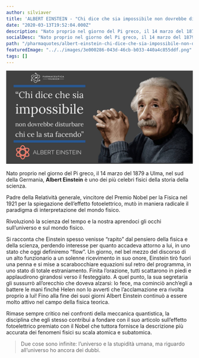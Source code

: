 ```yaml
---
author: silviaver
title: 'ALBERT EINSTEIN - "Chi dice che sia impossibile non dovrebbe disturbare chi ce la sta facendo"'
date: "2020-03-13T19:52:04.000Z"
description: "Nato proprio nel giorno del Pi greco, il 14 marzo del 1879 a Ulma, nel sud della Germania, Albert Einstein è uno dei più celebri fisici della storia della scienza."
socialDesc: "Nato proprio nel giorno del Pi greco, il 14 marzo del 1879 a Ulma, nel sud della Germania, Albert Einstein è uno dei più celebri fisici della storia della scienza."
path: "/pharmaquotes/albert-einstein-chi-dice-che-sia-impossibile-non-dovrebbe-disturbare-chi-ce-la-sta-facendo/"
featuredImage: "../../images/3e000286-043d-46cb-b033-440a4c855ddf.png"
tags: []
---
```


![](../../images/3e000286-043d-46cb-b033-440a4c855ddf.png)

Nato proprio nel giorno del Pi greco, il 14 marzo del 1879 a Ulma, nel sud della Germania, **Albert Einstein** è uno dei più celebri fisici della storia della scienza.

Padre della Relatività generale, vincitore del Premio Nobel per la Fisica nel 1921 per la spiegazione dell’effetto fotoelettrico, mutò in maniera radicale il paradigma di interpretazione del mondo fisico.

Rivoluzionò la scienza del tempo e la nostra aprendoci gli occhi sull’universo e sul mondo fisico.

Si racconta che Einstein spesso venisse “rapito” dal pensiero della fisica e della scienza, perdendo interesse per quanto accadeva attorno a lui, in uno stato che oggi definiremo “flow”. Un giorno, nel bel mezzo del discorso di un alto funzionario a un solenne ricevimento in suo onore, Einstein tirò fuori una penna e si mise a scarabocchiare equazioni sul retro del programma, in uno stato di totale estraniamento. Finita l’orazione, tutti scattarono in piedi e applaudirono girandosi verso il festeggiato. A quel punto, la sua segretaria gli sussurrò all’orecchio che doveva alzarsi: lo fece, ma cominciò anch’egli a battere le mani finché Helen non lo avvertì che l’acclamazione era rivolta proprio a lui! Fino alla fine dei suoi giorni Albert Einstein continuò a essere molto attivo nel campo della fisica teorica.

Rimase sempre critico nei confronti della meccanica quantistica, la disciplina che egli stesso contribuì a fondare con il suo articolo sull’effetto fotoelettrico premiato con il Nobel che tuttora fornisce la descrizione più accurata dei fenomeni fisici su scala atomica e subatomica.

> Due cose sono infinite: l’universo e la stupidità umana, ma riguardo all’universo ho ancora dei dubbi.
